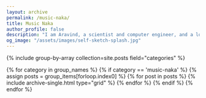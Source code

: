 ```yaml
---
layout: archive
permalink: /music-naka/
title: Music Naka
author_profile: false
description: "I am Aravind, a scientist and computer engineer, and a lover of music, especially jazz. Music Naka is a collection of posts about playlists, music albums, stories about how they were made or how I discovered them."
og_image: "/assets/images/self-sketch-splash.jpg"
---
```


<div class="grid__wrapper">
{% include group-by-array collection=site.posts field="categories" %}

{% for category in group_names %}
  {% if category == 'music-naka' %}
    {% assign posts = group_items[forloop.index0] %}
    {% for post in posts %}
      {% include archive-single.html type="grid" %}
    {% endfor %}
  {% endif %}
{% endfor %}
</div>
